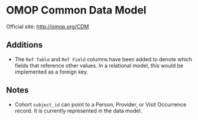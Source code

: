 # OMOP Common Data Model

Official site: http://omop.org/CDM

## Additions

- The `Ref Table` and `Ref Field` columns have been added to denote which fields that reference other values. In a relational model, this would be implemented as a foreign key.

## Notes

- Cohort `subject_id` can point to a Person, Provider, or Visit Occurrence record. It is currently represented in the data model.
